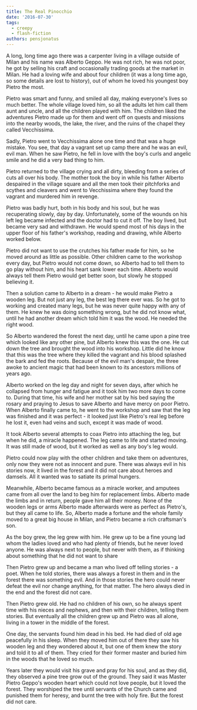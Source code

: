 ```yaml
---
title: The Real Pinocchio
date: '2016-07-30'
tags:
  - creepy
  - flash-fiction
authors: pensjonatus
---
```


A long, long time ago there was a carpenter living in a village outside of Milan
and his name was Alberto Geppo. He was not rich, he was not poor, he got by
selling his craft and occasionally trading goods at the market in Milan. He had
a loving wife and about four children (it was a long time ago, so some details
are lost to history), out of whom he loved his youngest boy Pietro the most.

<!-- truncate -->

Pietro was smart and funny, and smiled all day, making everyone's lives so much
better. The whole village loved him, so all the adults let him call them aunt
and uncle, and all the children played with him. The children liked the
adventures Pietro made up for them and went off on quests and missions into the
nearby woods, the lake, the river, and the ruins of the chapel they called
Vecchissima.

Sadly, Pietro went to Vecchissima alone one time and that was a huge mistake.
You see, that day a vagrant set up camp there and he was an evil, evil man. When
he saw Pietro, he fell in love with the boy's curls and angelic smile and he did
a very bad thing to him.

Pietro returned to the village crying and all dirty, bleeding from a series of
cuts all over his body. The mother took the boy in while his father Alberto
despaired in the village square and all the men took their pitchforks and
scythes and cleavers and went to Vecchissima where they found the vagrant and
murdered him in revenge.

Pietro was badly hurt, both in his body and his soul, but he was recuperating
slowly, day by day. Unfortunately, some of the wounds on his left leg became
infected and the doctor had to cut it off. The boy lived, but became very sad
and withdrawn. He would spend most of his days in the upper floor of his
father's workshop, reading and drawing, while Alberto worked below.

Pietro did not want to use the crutches his father made for him, so he moved
around as little as possible. Other children came to the workshop every day, but
Pietro would not come down, so Alberto had to tell them to go play without him,
and his heart sank lower each time. Alberto would always tell them Pietro would
get better soon, but slowly he stopped believing it.

Then a solution came to Alberto in a dream - he would make Pietro a wooden leg.
But not just any leg, the best leg there ever was. So he got to working and
created many legs, but he was never quite happy with any of them. He knew he was
doing something wrong, but he did not know what, until he had another dream
which told him it was the wood. He needed the right wood.

So Alberto wandered the forest the next day, until he came upon a pine tree
which looked like any other pine, but Alberto knew this was the one. He cut down
the tree and brought the wood into his workshop. Little did he know that this
was the tree where they killed the vagrant and his blood splashed the bark and
fed the roots. Because of the evil man's despair, the three awoke to ancient
magic that had been known to its ancestors millions of years ago.

Alberto worked on the leg day and night for seven days, after which he collapsed
from hunger and fatigue and it took him two more days to come to. During that
time, his wife and her mother sat by his bed saying the rosary and praying to
Jesus to save Alberto and have mercy on poor Pietro. When Alberto finally came
to, he went to the workshop and saw that the leg was finished and it was
perfect - it looked just like Pietro's real leg before he lost it, even had
veins and such, except it was made of wood.

It took Alberto several attempts to coax Pietro into attaching the leg, but when
he did, a miracle happened. The leg came to life and started moving. It was
still made of wood, but it worked as well as any boy's leg would.

Pietro could now play with the other children and take them on adventures, only
now they were not as innocent and pure. There was always evil in his stories
now, it lived in the forest and it did not care about heroes and damsels. All it
wanted was to satiate its primal hungers.

Meanwhile, Alberto became famous as a miracle worker, and amputees came from all
over the land to beg him for replacement limbs. Alberto made the limbs and in
return, people gave him all their money. None of the wooden legs or arms Alberto
made afterwards were as perfect as Pietro's, but they all came to life. So,
Alberto made a fortune and the whole family moved to a great big house in Milan,
and Pietro became a rich craftsman's son.

As the boy grew, the leg grew with him. He grew up to be a fine young lad whom
the ladies loved and who had plenty of friends, but he never loved anyone. He
was always next to people, but never with them, as if thinking about something
that he did not want to share

Then Pietro grew up and became a man who lived off telling stories - a poet.
When he told stories, there was always a forest in them and in the forest there
was something evil. And in those stories the hero could never defeat the evil
nor change anything, for that matter. The hero always died in the end and the
forest did not care.

Then Pietro grew old. He had no children of his own, so he always spent time
with his nieces and nephews, and then with their children, telling them stories.
But eventually all the children grew up and Pietro was all alone, living in a
tower in the middle of the forest.

One day, the servants found him dead in his bed. He had died of old age
peacefully in his sleep. When they moved him out of there they saw his wooden
leg and they wondered about it, but one of them knew the story and told it to
all of them. They cried for their former master and buried him in the woods that
he loved so much.

Years later they would visit his grave and pray for his soul, and as they did,
they observed a pine tree grow out of the ground. They said it was Master Pietro
Geppo's wooden heart which could not love people, but it loved the forest. They
worshiped the tree until servants of the Church came and punished them for
heresy, and burnt the tree with holy fire. But the forest did not care.
